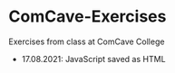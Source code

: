 # ComCave-Exercises
Exercises from class at ComCave College 

- 17.08.2021: JavaScript saved as HTML
